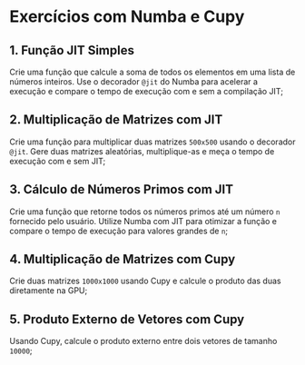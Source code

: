 # Exercícios com Numba e Cupy

## 1. Função JIT Simples
Crie uma função que calcule a soma de todos os elementos em uma lista de números inteiros. Use o decorador `@jit` do Numba para acelerar a execução e compare o tempo de execução com e sem a compilação JIT;

## 2. Multiplicação de Matrizes com JIT
Crie uma função para multiplicar duas matrizes `500x500` usando o decorador `@jit`. Gere duas matrizes aleatórias, multiplique-as e meça o tempo de execução com e sem JIT;

## 3. Cálculo de Números Primos com JIT
Crie uma função que retorne todos os números primos até um número `n` fornecido pelo usuário. Utilize Numba com JIT para otimizar a função e compare o tempo de execução para valores grandes de `n`;

## 4. Multiplicação de Matrizes com Cupy
Crie duas matrizes `1000x1000` usando Cupy e calcule o produto das duas diretamente na GPU;

## 5. Produto Externo de Vetores com Cupy
Usando Cupy, calcule o produto externo entre dois vetores de tamanho `10000`;
